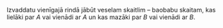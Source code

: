 Izvaddatu vienīgajā rindā jābūt veselam skaitlim – baobabu skaitam, kas lielāki par $A$ vai vienādi ar $A$ un kas mazāki par $B$ vai vienādi ar $B$.

